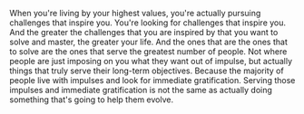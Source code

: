  When you're living by your highest values, you're actually pursuing challenges that inspire you. You're looking for challenges that inspire you. And the greater the challenges that you are inspired by that you want to solve and master, the greater your life. And the ones that are the ones that to solve are the ones that serve the greatest number of people. Not where people are just imposing on you what they want out of impulse, but actually things that truly serve their long-term objectives. Because the majority of people live with impulses and look for immediate gratification. Serving those impulses and immediate gratification is not the same as actually doing something that's going to help them evolve.